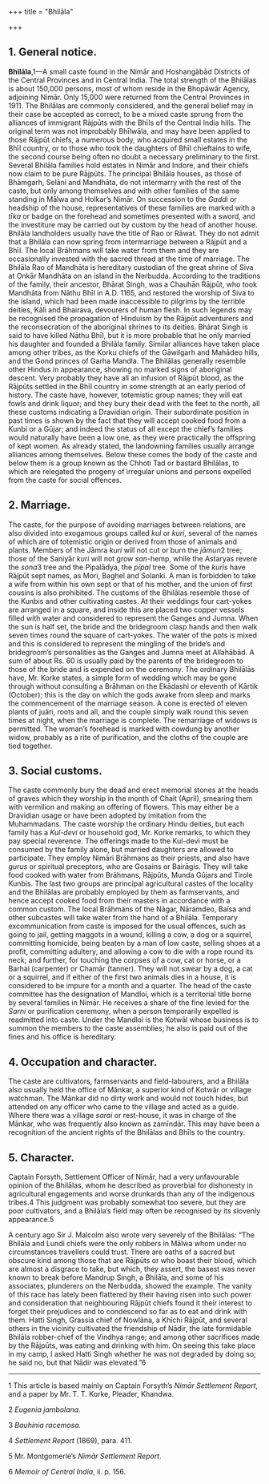 +++
title = "Bhilāla"

+++


## 1. General notice.

**Bhilāla**,1—A small caste found in the Nimār and Hoshangābād Districts of the Central Provinces and in Central India. The total strength of the Bhilālas is about 150,000 persons, most of whom reside in the Bhopāwār Agency, adjoining Nimār. Only 15,000 were returned from the Central Provinces in 1911. The Bhilālas are commonly considered, and the general belief may in their case be accepted as correct, to be a mixed caste sprung from the alliances of immigrant Rājpūts with the Bhīls of the Central India hills. The original term was not improbably Bhīlwāla, and may have been applied to those Rājpūt chiefs, a numerous body, who acquired small estates in the Bhīl country, or to those who took the daughters of Bhīl chieftains to wife, the second course being often no doubt a necessary preliminary to the first. Several Bhilāla families hold estates in Nimār and Indore, and their chiefs now claim to be pure Rājpūts. The principal Bhilāla houses, as those of Bhāmgarh, Selāni and Mandhāta, do not intermarry with the rest of the caste, but only among themselves and with other families of the same standing in Mālwa and Holkar’s Nimār. On succession to the *Gaddi* or headship of the house, representatives of these families are marked with a *tīka* or badge on the forehead and sometimes presented with a sword, and the investiture may be carried out by custom by the head of another house. Bhilāla landholders usually have the title of Rao or Rāwat. They do not admit that a Bhilāla can now spring from intermarriage between a Rājpūt and a Bhīl. The local Brāhmans will take water from them and they are occasionally invested with the sacred thread at the time of marriage. The Bhilāla Rao of Mandhāta is hereditary custodian of the great shrine of Siva at Onkār Mandhāta on an island in the Nerbudda. According to the traditions of the family, their ancestor, Bhārat Singh, was a Chauhān Rājpūt, who took Mandhāta from Nāthu Bhīl in A.D. 1165, and restored the worship of Siva to the island, which had been made inaccessible to pilgrims by the terrible deities, Kāli and Bhairava, devourers of human flesh. In such legends may be recognised the propagation of Hinduism by the Rājpūt adventurers and the reconsecration of the aboriginal shrines to its deities. Bhārat Singh is said to have killed Nāthu Bhīl, but it is more probable that he only married his daughter and founded a Bhilāla family. Similar alliances have taken place among other tribes, as the Korku chiefs of the Gāwilgarh and Mahādeo hills, and the Gond princes of Garha Mandla. The Bhilālas generally resemble other Hindus in appearance, showing no marked signs of aboriginal descent. Very probably they have all an infusion of Rājpūt blood, as the Rājpūts settled in the Bhīl country in some strength at an early period of history. The caste have, however, totemistic group names; they will eat fowls and drink liquor; and they bury their dead with the feet to the north, all these customs indicating a Dravidian origin. Their subordinate position in past times is shown by the fact that they will accept cooked food from a Kunbi or a Gūjar; and indeed the status of all except the chief’s families would naturally have been a low one, as they were practically the offspring of kept women. As already stated, the landowning families usually arrange alliances among themselves. Below these comes the body of the caste and below them is a group known as the Chhoti Tad or bastard Bhilālas, to which are relegated the progeny of irregular unions and persons expelled from the caste for social offences. 



## 2. Marriage.

The caste, for the purpose of avoiding marriages between relations, are also divided into exogamous groups called *kul* or *kuri*, several of the names of which are of totemistic origin or derived from those of animals and plants. Members of the Jāmra *kuri* will not cut or burn the *jāmun*2 tree; those of the Saniyār *kuri* will not grow *san*-hemp, while the Astaryas revere the *sona*3 tree and the Pipalādya, the *pīpal* tree. Some of the *kuris* have Rājpūt sept names, as Mori, Baghel and Solanki. A man is forbidden to take a wife from within his own sept or that of his mother, and the union of first cousins is also prohibited. The customs of the Bhilālas resemble those of the Kunbis and other cultivating castes. At their weddings four cart-yokes are arranged in a square, and inside this are placed two copper vessels filled with water and considered to represent the Ganges and Jumna. When the sun is half set, the bride and the bridegroom clasp hands and then walk seven times round the square of cart-yokes. The water of the pots is mixed and this is considered to represent the mingling of the bride’s and bridegroom’s personalities as the Ganges and Jumna meet at Allahābād. A sum of about Rs. 60 is usually paid by the parents of the bridegroom to those of the bride and is expended on the ceremony. The ordinary Bhilālās have, Mr. Korke states, a simple form of wedding which may be gone through without consulting a Brāhman on the Ekādashi or eleventh of Kārtik \(October\); this is the day on which the gods awake from sleep and marks the commencement of the marriage season. A cone is erected of eleven plants of juāri, roots and all, and the couple simply walk round this seven times at night, when the marriage is complete. The remarriage of widows is permitted. The woman’s forehead is marked with cowdung by another widow, probably as a rite of purification, and the cloths of the couple are tied together. 



## 3. Social customs.

The caste commonly bury the dead and erect memorial stones at the heads of graves which they worship in the month of Chait \(April\), smearing them with vermilion and making an offering of flowers. This may either be a Dravidian usage or have been adopted by imitation from the Muhammadans. The caste worship the ordinary Hindu deities, but each family has a *Kul-devi* or household god, Mr. Korke remarks, to which they pay special reverence. The offerings made to the Kul-devi must be consumed by the family alone, but married daughters are allowed to participate. They employ Nimāri Brāhmans as their priests, and also have *gurus* or spiritual preceptors, who are Gosains or Bairāgis. They will take food cooked with water from Brāhmans, Rājpūts, Munda Gūjars and Tirole Kunbis. The last two groups are principal agricultural castes of the locality and the Bhilālas are probably employed by them as farmservants, and hence accept cooked food from their masters in accordance with a common custom. The local Brāhmans of the Nāgar, Nāramdeo, Baīsa and other subcastes will take water from the hand of a Bhilāla. Temporary excommunication from caste is imposed for the usual offences, such as going to jail, getting maggots in a wound, killing a cow, a dog or a squirrel, committing homicide, being beaten by a man of low caste, selling shoes at a profit, committing adultery, and allowing a cow to die with a rope round its neck; and further, for touching the corpses of a cow, cat or horse, or a Barhai \(carpenter\) or Chamār \(tanner\). They will not swear by a dog, a cat or a squirrel, and if either of the first two animals dies in a house, it is considered to be impure for a month and a quarter. The head of the caste committee has the designation of Mandloi, which is a territorial title borne by several families in Nimār. He receives a share of the fine levied for the *Sarni* or purification ceremony, when a person temporarily expelled is readmitted into caste. Under the Mandloi is the Kotwāl whose business is to summon the members to the caste assemblies; he also is paid out of the fines and his office is hereditary. 



## 4. Occupation and character.

The caste are cultivators, farmservants and field-labourers, and a Bhilāla also usually held the office of Mānkar, a superior kind of Kotwār or village watchman. The Mānkar did no dirty work and would not touch hides, but attended on any officer who came to the village and acted as a guide. Where there was a village *sarai* or rest-house, it was in charge of the Mānkar, who was frequently also known as zamīndār. This may have been a recognition of the ancient rights of the Bhilālas and Bhīls to the country. 



## 5. Character.

Captain Forsyth, Settlement Officer of Nimār, had a very unfavourable opinion of the Bhilālas, whom he described as proverbial for dishonesty in agricultural engagements and worse drunkards than any of the indigenous tribes.4 This judgment was probably somewhat too severe, but they are poor cultivators, and a Bhilāla’s field may often be recognised by its slovenly appearance.5 

A century ago Sir J. Malcolm also wrote very severely of the Bhilālas: “The Bhilāla and Lundi chiefs were the only robbers in Mālwa whom under no circumstances travellers could trust. There are oaths of a sacred but obscure kind among those that are Rājpūts or who boast their blood, which are almost a disgrace to take, but which, they assert, the basest was never known to break before Mandrup Singh, a Bhilāla, and some of his associates, plunderers on the Nerbudda, showed the example. The vanity of this race has lately been flattered by their having risen into such power and consideration that neighbouring Rājpūt chiefs found it their interest to forget their prejudices and to condescend so far as to eat and drink with them. Hatti Singh, Grassia chief of Nowlāna, a Khīchi Rājpūt, and several others in the vicinity cultivated the friendship of Nādir, the late formidable Bhilāla robber-chief of the Vindhya range; and among other sacrifices made by the Rājpūts, was eating and drinking with him. On seeing this take place in my camp, I asked Hatti Singh whether he was not degraded by doing so; he said no, but that Nādir was elevated.”6 



* * *

1 This article is based mainly on Captain Forsyth’s *Nimār Settlement Report*, and a paper by Mr. T. T. Korke, Pleader, Khandwa. 

2 *Eugenia jambolana.*

3 *Bauhinia racemosa.*

4 *Settlement Report* \(1869\), para. 411. 

5 Mr. Montgomerie’s *Nimār Settlement Report*. 

6 *Memoir of Central India*, ii. p. 156. 



